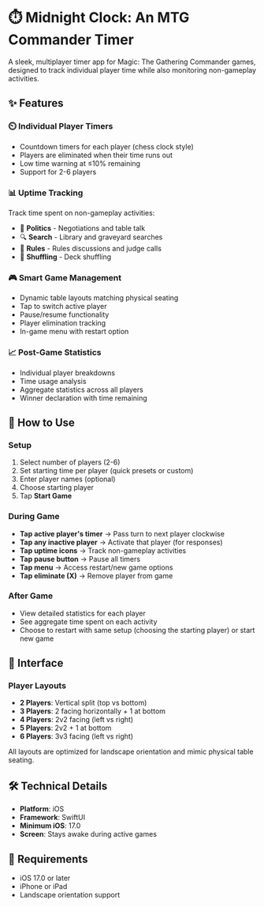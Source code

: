 # ⏱️ Midnight Clock: An MTG Commander Timer

A sleek, multiplayer timer app for Magic: The Gathering Commander games, designed to track individual player time while also monitoring non-gameplay activities.

## ✨ Features

### ⏲️ Individual Player Timers
- Countdown timers for each player (chess clock style)
- Players are eliminated when their time runs out
- Low time warning at ≤10% remaining
- Support for 2-6 players

### 📊 Uptime Tracking
Track time spent on non-gameplay activities:
- 💬 **Politics** - Negotiations and table talk
- 🔍 **Search** - Library and graveyard searches
- 📖 **Rules** - Rules discussions and judge calls
- 🔀 **Shuffling** - Deck shuffling

### 🎮 Smart Game Management
- Dynamic table layouts matching physical seating
- Tap to switch active player
- Pause/resume functionality
- Player elimination tracking
- In-game menu with restart option

### 📈 Post-Game Statistics
- Individual player breakdowns
- Time usage analysis
- Aggregate statistics across all players
- Winner declaration with time remaining

## 🎯 How to Use

### Setup
1. Select number of players (2-6)
2. Set starting time per player (quick presets or custom)
3. Enter player names (optional)
4. Choose starting player
5. Tap **Start Game**

### During Game
- **Tap active player's timer** → Pass turn to next player clockwise
- **Tap any inactive player** → Activate that player (for responses)
- **Tap uptime icons** → Track non-gameplay activities
- **Tap pause button** → Pause all timers
- **Tap menu** → Access restart/new game options
- **Tap eliminate (X)** → Remove player from game

### After Game
- View detailed statistics for each player
- See aggregate time spent on each activity
- Choose to restart with same setup (choosing the starting player) or start new game

## 🎨 Interface

### Player Layouts
- **2 Players**: Vertical split (top vs bottom)
- **3 Players**: 2 facing horizontally + 1 at bottom
- **4 Players**: 2v2 facing (left vs right)
- **5 Players**: 2v2 + 1 at bottom
- **6 Players**: 3v3 facing (left vs right)

All layouts are optimized for landscape orientation and mimic physical table seating.

## 🛠️ Technical Details

- **Platform**: iOS
- **Framework**: SwiftUI
- **Minimum iOS**: 17.0
- **Screen**: Stays awake during active games

## 📱 Requirements

- iOS 17.0 or later
- iPhone or iPad
- Landscape orientation support
